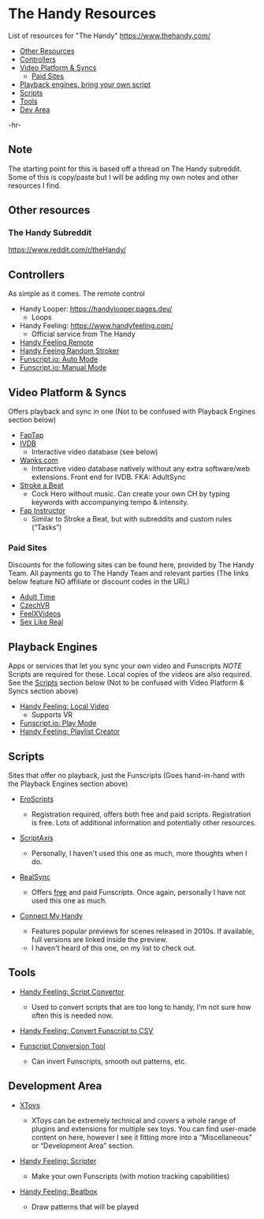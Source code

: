 # The Handy Resources
List of resources for "The Handy"
https://www.thehandy.com/

- [Other Resources](#other-resources)
- [Controllers](#Controllers)
- [Video Platform & Syncs](#video-platform--syncs)
  - [Paid Sites](#paid-sites)
- [Playback engines, bring your own script](#playback-engines)
- [Scripts](#scripts)
- [Tools](#tools)
- [Dev Area](#development-area)

-hr-
## Note
The starting point for this is based off a thread on The Handy subreddit. Some of this is copy/paste but I will be adding my own notes and other resources I find.

## Other resources
### The Handy Subreddit
https://www.reddit.com/r/theHandy/

## Controllers

As simple as it comes. The remote control
- Handy Looper: https://handylooper.pages.dev/
  - Loops 
- Handy Feeling: https://www.handyfeeling.com/
  - Official service from The Handy
- [Handy Feeling Remote](https://www.handyfeeling.com/remote)
- [Handy Feeing Random Stroker](https://www.handyfeeling.com/random)
- [Funscript.io: Auto Mode](https://funscript.io/auto)
- [Funscript.io: Manual Mode](https://funscript.io/manual)

## Video Platform & Syncs

Offers playback and sync in one
(Not to be confused with Playback Engines section below)
- [FapTap](https://faptap.net/)
- [IVDB](https://www.ivdb.io/#/videos)
  - Interactive video database (see below)
- [Wanks.com](https://wanks.com/)
  - Interactive video database natively without any extra software/web extensions. Front end for IVDB. FKA: AdultSync
- [Stroke a Beat](https://www.strokeabeat.com/)
  - Cock Hero without music. Can create your own CH by typing keywords with accompanying tempo & intensity.
- [Fap Instructor](https://fapinstructor.com/)
  - Similar to Stroke a Beat, but with subreddits and custom rules (“Tasks”)

### Paid Sites
Discounts for the following sites can be found here, provided by The Handy Team. All payments go to The Handy Team and relevant parties (The links below feature NO affiliate or discount codes in the URL)
- [Adult Time](https://www.adulttime.com/)
- [CzechVR](https://www.czechvr.com/tag-teledildonics)
- [FeelXVideos](https://www.feelxvideos.com/)
- [Sex Like Real](https://www.sexlikereal.com/)


## Playback Engines
Apps or services that let you sync your own video and Funscripts
*NOTE* Scripts are required for these. Local copies of the videos are also required.
See the [Scripts](#Scripts) section below
(Not to be confused with Video Platform & Syncs section above)
- [Handy Feeling: Local Video](https://www.handyfeeling.com/local-video)
  - Supports VR
- [Funscript.io: Play Mode](https://funscript.io/play)
- [Handy Feeling: Playlist Creator](https://playground.handyfeeling.com/playlist/index.html)

## Scripts

Sites that offer no playback, just the Funscripts
(Goes hand-in-hand with the Playback Engines section above)
- [EroScripts](https://discuss.eroscripts.com/)
  - Registration required, offers both free and paid scripts. Registration is free. Lots of additional information and potentially other resources.
- [ScriptAxis](https://scriptaxis.com/)
  - Personally, I haven't used this one as much, more thoughts when I do.

- [RealSync](https://realsync.us/)
  - Offers [free](https://realsync.us/collections/free-syncs) and paid Funscripts. Once again, personally I have not used this one as much.

- [Connect My Handy](https://www.connectmyhandy.com/)
  - Features popular previews for scenes released in 2010s. If available, full versions are linked inside the preview.
  - I haven't heard of this one, on my list to check out.

## Tools
- [Handy Feeling: Script Convertor](https://playground.handyfeeling.com/scriptconverter/index.html)
  - Used to convert scripts that are too long to handy, I'm not sure how often this is needed now.
- [Handy Feeling: Convert Funscript to CSV](https://www.handyfeeling.com/convert-script)

- [Funscript Conversion Tool](https://xqueezeme.github.io/)
  - Can invert Funscripts, smooth out patterns, etc.

## Development Area

- [XToys](https://xtoys.app/)
  - XToys can be extremely technical and covers a whole range of plugins and extensions for multiple sex toys. You can find user-made content on here, however I see it fitting more into a “Miscellaneous” or “Development Area” section.

- [Handy Feeling: Scripter](https://playground.handyfeeling.com/scripter3/)
  - Make your own Funscripts (with motion tracking capabilities)

- [Handy Feeling: Beatbox](https://playground.handyfeeling.com/beatboxv2/index.html)
  - Draw patterns that will be played
